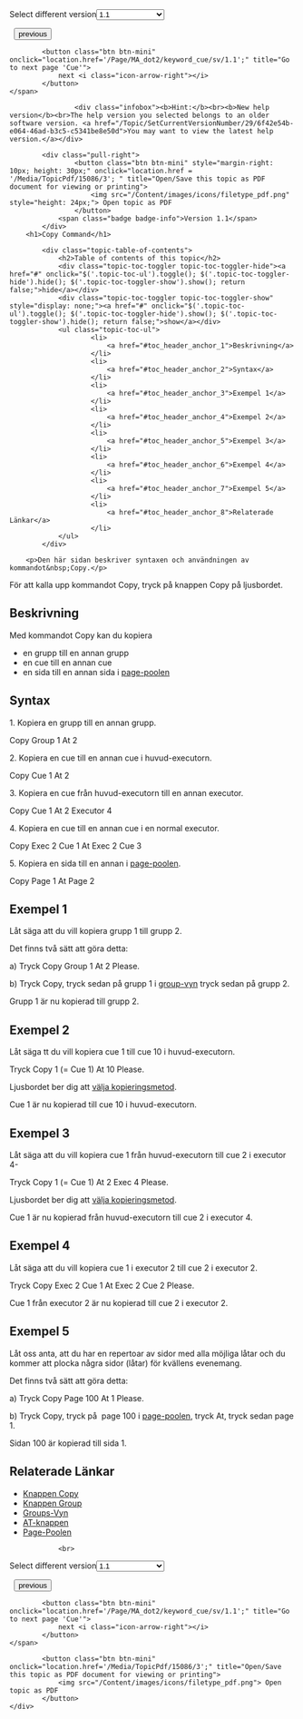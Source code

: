 
<div class="topic-navigation">

<div class="pull-right">
	<span class="pull-left">


<div class="pull-left">
<form action="/Topic/SetCurrentVersionNumber" class="form-inline" id="frmTagSelector" method="post">	<span class="form-mini">
		<div class="input-prepend"><span class="add-on">Select different version</span><select autocomplete="off" id="versionNumberId" name="versionNumberId" onchange="$(this).closest('#frmTagSelector').submit();" style="width: 120px;"><option value="">- latest -</option>
<option selected="selected" value="3">1.1</option>
<option value="7">1.2</option>
<option value="12">1.3</option>
<option value="16">1.5</option>
<option value="29">1.9</option>
</select></div>
		<input data-val="true" data-val-number="The field Int32 must be a number." data-val-required="The Int32 field is required." id="ProductId" name="ProductId" type="hidden" value="7">
		<input id="CurrentGuid" name="CurrentGuid" type="hidden" value="6f42e54b-e064-46ad-b3c5-c5341be8e50d">
	</span>
</form></div>&nbsp;	</span>
	<span class="pull-right" style="white-space: nowrap;">
			<button class="btn btn-mini" onclick="location.href='/Page/MA_dot2/keyword_cmddelay/sv/1.1'; " title="Go to previous page 'CmdDelay'">
				<i class="icon-arrow-left"></i> previous
			</button>

			<button class="btn btn-mini" onclick="location.href='/Page/MA_dot2/keyword_cue/sv/1.1';" title="Go to next page 'Cue'">
				next <i class="icon-arrow-right"></i> 
			</button>
	</span>
</div>
<div class="clear-fix" style="margin-bottom: 10px"></div>
</div>

					<div class="infobox"><b>Hint:</b><br><b>New help version</b><br>The help version you selected belongs to an older software version. <a href="/Topic/SetCurrentVersionNumber/29/6f42e54b-e064-46ad-b3c5-c5341be8e50d">You may want to view the latest help version.</a></div>

			<div class="pull-right">
					<button class="btn btn-mini" style="margin-right: 10px; height: 30px;" onclick="location.href = '/Media/TopicPdf/15086/3'; " title="Open/Save this topic as PDF document for viewing or printing">
						<img src="/Content/images/icons/filetype_pdf.png" style="height: 24px;"> Open topic as PDF
					</button>
				<span class="badge badge-info">Version 1.1</span>
			</div>
		<h1>Copy Command</h1>

			<div class="topic-table-of-contents">
				<h2>Table of contents of this topic</h2>
				<div class="topic-toc-toggler topic-toc-toggler-hide"><a href="#" onclick="$('.topic-toc-ul').toggle(); $('.topic-toc-toggler-hide').hide(); $('.topic-toc-toggler-show').show(); return false;">hide</a></div>
				<div class="topic-toc-toggler topic-toc-toggler-show" style="display: none;"><a href="#" onclick="$('.topic-toc-ul').toggle(); $('.topic-toc-toggler-hide').show(); $('.topic-toc-toggler-show').hide(); return false;">show</a></div>
				<ul class="topic-toc-ul">
						<li>
							<a href="#toc_header_anchor_1">Beskrivning</a>
						</li>
						<li>
							<a href="#toc_header_anchor_2">Syntax</a>
						</li>
						<li>
							<a href="#toc_header_anchor_3">Exempel 1</a>
						</li>
						<li>
							<a href="#toc_header_anchor_4">Exempel 2</a>
						</li>
						<li>
							<a href="#toc_header_anchor_5">Exempel 3</a>
						</li>
						<li>
							<a href="#toc_header_anchor_6">Exempel 4</a>
						</li>
						<li>
							<a href="#toc_header_anchor_7">Exempel 5</a>
						</li>
						<li>
							<a href="#toc_header_anchor_8">Relaterade Länkar</a>
						</li>
				</ul>
			</div>

		<p>Den här sidan beskriver syntaxen och användningen av kommandot&nbsp;Copy.</p>

<p>För att kalla upp kommandot Copy, tryck på knappen&nbsp;<span class="hardkey">Copy</span>&nbsp;på ljusbordet.</p>

<a name="toc_header_anchor_1" id="toc_header_anchor_1" class="topic-toc-item"></a><h2>Beskrivning</h2>

<p>Med kommandot Copy kan du kopiera</p>

<ul>
	<li>en grupp till en annan grupp</li>
	<li>en cue till en annan cue</li>
	<li>en sida till en annan sida i&nbsp;<a href="/Topic/5525b66b-92c6-4e03-b351-3976dc15cb5b">page-poolen</a></li>
</ul>

<a name="toc_header_anchor_2" id="toc_header_anchor_2" class="topic-toc-item"></a><h2>Syntax</h2>

<p>1. Kopiera en grupp till en annan grupp.</p>

<div class="cl_input">Copy Group 1 At 2</div>

<p>2. Kopiera en cue till en annan cue i huvud-executorn.</p>

<div class="cl_input">Copy Cue 1 At 2</div>

<p>3. Kopiera en cue från huvud-executorn till en annan executor.</p>

<div class="cl_input">Copy Cue 1 At 2 Executor 4</div>

<p>4. Kopiera en cue till en annan cue i en normal executor.</p>

<div class="cl_input">Copy Exec 2 Cue 1 At Exec 2 Cue 3</div>

<p>5. Kopiera en sida till en annan i&nbsp;<a href="/Topic/5525b66b-92c6-4e03-b351-3976dc15cb5b">page-poolen</a>.</p>

<div class="cl_input">Copy Page 1 At Page 2</div>

<a name="toc_header_anchor_3" id="toc_header_anchor_3" class="topic-toc-item"></a><h2>Exempel 1</h2>

<p>Låt säga att du vill kopiera grupp 1 till grupp 2.</p>

<p>Det finns två sätt att göra detta:</p>

<p>a) Tryck&nbsp;<span class="hardkey">Copy</span> <span class="hardkey">Group</span> <span class="hardkey">1</span> <span class="hardkey">At</span> <span class="hardkey">2</span> <span class="hardkey">Please</span>.</p>

<p>b) Tryck&nbsp;<span class="hardkey">Copy</span>, tryck sedan på grupp 1 i&nbsp;<a href="/Topic/a28e845d-664a-4bff-8f81-d6039857b1de">group-vyn</a> tryck sedan på grupp 2.</p>

<p>Grupp 1 är nu kopierad till grupp 2.</p>

<a name="toc_header_anchor_4" id="toc_header_anchor_4" class="topic-toc-item"></a><h2>Exempel 2</h2>

<p>Låt säga tt du vill kopiera cue 1 till cue 10 i huvud-executorn.</p>

<p>Tryck&nbsp;<span class="hardkey">Copy</span> <span class="hardkey">1</span> (= Cue 1) <span class="hardkey">At</span> <span class="hardkey">10</span> <span class="hardkey">Please</span>.</p>

<p>Ljusbordet ber dig att&nbsp;<a href="/Topic/72491e09-96f4-41c6-a876-394ee91fecf2">välja kopieringsmetod</a>.</p>

<p>Cue 1 är nu kopierad till cue 10 i huvud-executorn.</p>

<a name="toc_header_anchor_5" id="toc_header_anchor_5" class="topic-toc-item"></a><h2>Exempel 3</h2>

<p>Låt säga att du vill kopiera cue 1 från huvud-executorn till cue 2 i executor 4-</p>

<p>Tryck&nbsp;<span class="hardkey">Copy</span>&nbsp;<span class="hardkey">1</span> (= Cue 1) <span class="hardkey">At</span> <span class="hardkey">2</span> <span class="hardkey">Exec</span> <span class="hardkey">4</span> <span class="hardkey">Please</span>.</p>

<p>Ljusbordet ber dig att&nbsp;<a href="/Topic/72491e09-96f4-41c6-a876-394ee91fecf2">välja kopieringsmetod</a>.</p>

<p>Cue 1 är nu kopierad från huvud-executorn till cue 2 i executor 4.</p>

<a name="toc_header_anchor_6" id="toc_header_anchor_6" class="topic-toc-item"></a><h2>Exempel 4</h2>

<p>Låt säga att du vill kopiera cue 1 i executor 2 till cue 2 i executor 2.</p>

<p>Tryck&nbsp;<span class="hardkey">Copy</span> <span class="hardkey">Exec</span> <span class="hardkey">2</span> <span class="hardkey">Cue</span> <span class="hardkey">1</span> <span class="hardkey">At</span> <span class="hardkey">Exec</span> <span class="hardkey">2</span> <span class="hardkey">Cue</span> <span class="hardkey">2</span> <span class="hardkey">Please</span>.</p>

<p>Cue 1 från executor 2 är nu kopierad till cue 2 i executor 2.</p>

<a name="toc_header_anchor_7" id="toc_header_anchor_7" class="topic-toc-item"></a><h2>Exempel 5</h2>

<p>Låt oss anta, att du har en repertoar av sidor med alla möjliga låtar och du kommer att plocka några sidor (låtar) för kvällens evenemang.</p>

<p>Det finns två sätt att göra detta:</p>

<p>a) Tryck&nbsp;<span class="hardkey">Copy</span> <span class="hardkey">Page</span> <span class="hardkey">100</span> <span class="hardkey">At</span> <span class="hardkey">1</span> <span class="hardkey">Please</span>.</p>

<p>b) Tryck&nbsp;<span class="hardkey">Copy</span>, tryck på &nbsp;<span class="softkey">page 100</span> i&nbsp;<a href="/Topic/5525b66b-92c6-4e03-b351-3976dc15cb5b">page-poolen</a>, tryck&nbsp;<span class="hardkey">At</span>, tryck sedan&nbsp;<span class="softkey">page 1</span>.</p>

<p>Sidan 100 är kopierad till sida 1.</p>

<a name="toc_header_anchor_8" id="toc_header_anchor_8" class="topic-toc-item"></a><h2>Relaterade Länkar</h2>

<ul>
	<li><a href="/Topic/4d177693-cdbd-4c33-a97d-3ca8a4740ecb">Knappen Copy</a></li>
	<li><a href="/Topic/0ee82d58-64bf-438a-b2e9-4c57b4bc1590">Knappen Group</a></li>
	<li><a href="/Topic/a28e845d-664a-4bff-8f81-d6039857b1de">Groups-Vyn</a></li>
	<li><a href="/Topic/edb295a7-2ac6-422b-8b05-213b59e575fb">AT-knappen</a></li>
	<li><a href="/Topic/5525b66b-92c6-4e03-b351-3976dc15cb5b">Page-Poolen</a></li>
</ul>


				<br>
<div class="topic-navigation">

<div class="pull-right">
	<span class="pull-left">


<div class="pull-left">
<form action="/Topic/SetCurrentVersionNumber" class="form-inline" id="frmTagSelector" method="post">	<span class="form-mini">
		<div class="input-prepend"><span class="add-on">Select different version</span><select autocomplete="off" id="versionNumberId" name="versionNumberId" onchange="$(this).closest('#frmTagSelector').submit();" style="width: 120px;"><option value="">- latest -</option>
<option selected="selected" value="3">1.1</option>
<option value="7">1.2</option>
<option value="12">1.3</option>
<option value="16">1.5</option>
<option value="29">1.9</option>
</select></div>
		<input data-val="true" data-val-number="The field Int32 must be a number." data-val-required="The Int32 field is required." id="ProductId" name="ProductId" type="hidden" value="7">
		<input id="CurrentGuid" name="CurrentGuid" type="hidden" value="6f42e54b-e064-46ad-b3c5-c5341be8e50d">
	</span>
</form></div>&nbsp;	</span>
	<span class="pull-right" style="white-space: nowrap;">
			<button class="btn btn-mini" onclick="location.href='/Page/MA_dot2/keyword_cmddelay/sv/1.1'; " title="Go to previous page 'CmdDelay'">
				<i class="icon-arrow-left"></i> previous
			</button>

			<button class="btn btn-mini" onclick="location.href='/Page/MA_dot2/keyword_cue/sv/1.1';" title="Go to next page 'Cue'">
				next <i class="icon-arrow-right"></i> 
			</button>
	</span>
</div>
	<div class="clear-fix"></div>
	<div class="pull-right">
	
			<button class="btn btn-mini" onclick="location.href='/Media/TopicPdf/15086/3';" title="Open/Save this topic as PDF document for viewing or printing">
				<img src="/Content/images/icons/filetype_pdf.png"> Open topic as PDF
			</button>
	</div>
<div class="clear-fix" style="margin-bottom: 10px"></div>
</div>

	